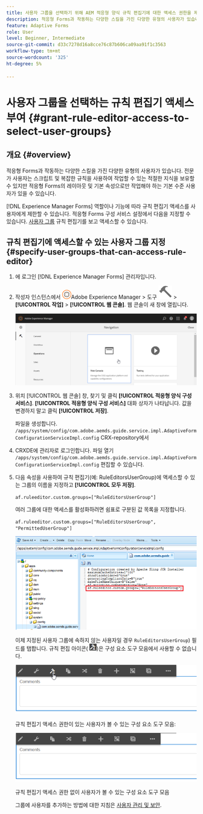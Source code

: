 ```yaml
---
title: 사용자 그룹을 선택하기 위해 AEM 적응형 양식 규칙 편집기에 대한 액세스 권한을 제공하는 방법은 무엇입니까?
description: 적응형 Forms과 작동하는 다양한 스킬을 가진 다양한 유형의 사용자가 있습니다. 역할 또는 기능에 따라 규칙 편집기 액세스를 사용자에게 제한하는 방법에 대해 알아봅니다.
feature: Adaptive Forms
role: User
level: Beginner, Intermediate
source-git-commit: d33c7278d16a8cce76c87b606ca09aa91f1c3563
workflow-type: tm+mt
source-wordcount: '325'
ht-degree: 5%

---
```



# 사용자 그룹을 선택하는 규칙 편집기 액세스 부여 {#grant-rule-editor-access-to-select-user-groups}

## 개요 {#overview}

적응형 Forms과 작동하는 다양한 스킬을 가진 다양한 유형의 사용자가 있습니다. 전문가 사용자는 스크립트 및 복잡한 규칙을 사용하여 작업할 수 있는 적절한 지식을 보유할 수 있지만 적응형 Forms의 레이아웃 및 기본 속성으로만 작업해야 하는 기본 수준 사용자가 있을 수 있습니다.

[!DNL Experience Manager Forms] 역할이나 기능에 따라 규칙 편집기 액세스를 사용자에게 제한할 수 있습니다. 적응형 Forms 구성 서비스 설정에서 다음을 지정할 수 있습니다. [사용자 그룹](forms-groups-privileges-tasks.md) 규칙 편집기를 보고 액세스할 수 있습니다.

## 규칙 편집기에 액세스할 수 있는 사용자 그룹 지정 {#specify-user-groups-that-can-access-rule-editor}

1. 에 로그인 [!DNL Experience Manager Forms] 관리자입니다.
1. 작성자 인스턴스에서 ![Adobe Experience Manager](assets/adobeexperiencemanager.png)Adobe Experience Manager > 도구 ![망치](assets/hammer-icon.svg) > **[!UICONTROL 작업]** > **[!UICONTROL 웹 콘솔]**. 웹 콘솔이 새 창에 열립니다.

   ![1-2](assets/1-2.png)

1. 위치 [!UICONTROL 웹 콘솔] 창, 찾기 및 클릭 **[!UICONTROL 적응형 양식 구성 서비스]**. **[!UICONTROL 적응형 양식 구성 서비스]** 대화 상자가 나타납니다. 값을 변경하지 말고 클릭 **[!UICONTROL 저장]**.

   파일을 생성합니다. `/apps/system/config/com.adobe.aemds.guide.service.impl.AdaptiveFormConfigurationServiceImpl.config` CRX-repository에서

1. CRXDE에 관리자로 로그인합니다. 파일 열기 `/apps/system/config/com.adobe.aemds.guide.service.impl.AdaptiveFormConfigurationServiceImpl.config` 편집할 수 있습니다.
1. 다음 속성을 사용하여 규칙 편집기(예: RuleEditorsUserGroup)에 액세스할 수 있는 그룹의 이름을 지정하고 **[!UICONTROL 모두 저장]**.

   `af.ruleeditor.custom.groups=["RuleEditorsUserGroup"]`

   여러 그룹에 대한 액세스를 활성화하려면 쉼표로 구분된 값 목록을 지정합니다.

   `af.ruleeditor.custom.groups=["RuleEditorsUserGroup", "PermittedUserGroup"]`

   ![사용자 만들기](assets/create_user_new.png)

   이제 지정된 사용자 그룹에 속하지 않는 사용자일 경우    `RuleEditorsUserGroup`) 필드를 탭합니다. 규칙 편집 아이콘( ![edit-rules1](assets/edit-rules1.png))은 구성 요소 도구 모음에서 사용할 수 없습니다.

   ![componentstoolbarwithre](assets/componentstoolbarwithre.png)

   규칙 편집기 액세스 권한이 있는 사용자가 볼 수 있는 구성 요소 도구 모음:

   ![componentstoolbarwithout](assets/componentstoolbarwithoutre.png)

   규칙 편집기 액세스 권한 없이 사용자가 볼 수 있는 구성 요소 도구 모음

   그룹에 사용자를 추가하는 방법에 대한 지침은 [사용자 관리 및 보안](https://experienceleague.adobe.com/docs/experience-manager-65/administering/security/security.html).

